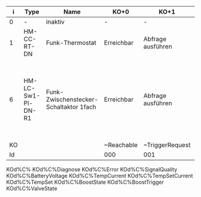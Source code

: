 
| i  | Type               | Name                                   | KO+0       | KO+1              | KO+2      | KO+3   | KO+4            | KO+5            | KO+6                | KO+7                | KO+8                | KO+9                | KO+10               | KO+11          | KO+12 |
|----|--------------------|----------------------------------------|------------|-------------------|-----------|--------|-----------------|-----------------|---------------------|---------------------|---------------------|---------------------|---------------------|----------------|-------|
| 0  | -                  | inaktiv                                | -          | -                 | -         | -      | -               | -               | -                   | -                   | -                   | -                   | -                   | -              | -     |
| 1  | HM-CC-RT-DN        | Funk-Thermostat                        | Erreichbar | Abfrage ausführen | Diagnose  | Fehler | Signal-Qualität | Batteriestatus  | Aktuelle Temperatur | Soll-Temperatur [A] | Soll-Temperatur [E] | Boost-Status        | Boost starten       | Ventilposition |       |
|    |                    |                                        |            |                   |           |        |                 |                 | DPST-9-1            | DPST-9-1            | DPST-9-1            | DPST-1-11           | DPST-1-17           | DPST-5-1       |       |
| 6  | HM-LC-Sw1-Pl-DN-R1 | Funk-Zwischenstecker-Schaltaktor 1fach | Erreichbar | Abfrage ausführen | Diagnose  | Fehler | Signal-Qualität | -               | Schalt-Status       | Schalt-Befehl       | Treppenhaus         | Sperre-Handbed. [A] | Sperre-Handbed. [E] |                |       |
|    |                    |                                        |            |                   |           |        |                 |                 | DPST-1-11           | DPST-1-1            | DPST-1-1            | DPST-1-11           | DPST-1-1            |                |       |
| KO |                    |                                        | ~Reachable | ~TriggerRequest   | ~Diagnose | ~Error | ~SignalQuality  | ~BatteryVoltage | ~__KO__06           | ~__KO__07           | ~__KO__08           | ~__KO__09           | ~__KO__10           | ~__KO__11      |       |
| Id |                    |                                        | 000        | 001               | 007       | 006    | 011             | 003             | 002                 | 010                 | 008                 | 004                 | 005                 | 009            |       |


KOd%C%
KOd%C%Diagnose
KOd%C%Error
KOd%C%SignalQuality
KOd%C%BatteryVoltage
KOd%C%TempCurrent
KOd%C%TempSetCurrent
KOd%C%TempSet
KOd%C%BoostState
KOd%C%BoostTrigger
KOd%C%ValveState

